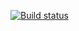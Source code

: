 [![Build status](https://ci.appveyor.com/api/projects/status/0185je9mqec4e678?svg=true)](https://ci.appveyor.com/project/GurinaElena/deliverycardchangedate)


